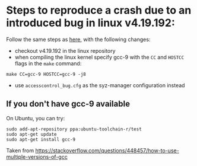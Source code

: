 # Steps to reproduce a crash due to an introduced bug in linux v4.19.192:

Follow the same steps as [here](https://github.com/DaniWppner/Gtest-LLVM-tutorials/tree/main/syzkaller%20tutorial/minimal-bug-reproduction), with the following changes:

- checkout v4.19.192 in the linux repository
- when compiling the linux kernel specify gcc-9 with the `CC` and `HOSTCC` flags in the `make` command:
```
make CC=gcc-9 HOSTCC=gcc-9 -j8
```
- use `accesscontrol_bug.cfg` as the syz-manager configuration instead

## If you don't have gcc-9 available
On Ubuntu, you can try:
```
sudo add-apt-repository ppa:ubuntu-toolchain-r/test
sudo apt-get update
sudo apt-get install gcc-9
```
Taken from https://stackoverflow.com/questions/448457/how-to-use-multiple-versions-of-gcc
